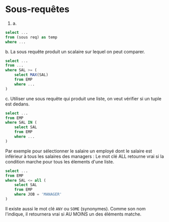# Sous-requêtes

1. a.
```sql
select ...
from (sous req) as temp
where ...
```

b. La sous requête produit un scalaire sur lequel on peut comparer.
```sql
select ...
from ...
where SAL >= (
    select MAX(SAL)
    from EMP
    where ...
)
```

c. Utiliser une sous requête qui produit une liste, on veut vérifier si un tuple est dedans.
```sql
select ...
from EMP
where SAL IN (
    select SAL
    from EMP
    where ...
)
```
Par exemple pour sélectionner le salaire un employé dont le salaire est inférieur à tous les salaires des managers :
Le mot clé ALL retourne vrai si la condition marche pour tous les élements d'une liste.
```sql
select ...
from EMP
where SAL <= all (
    select SAL
    from EMP
    where JOB = 'MANAGER'
)
```
Il existe aussi le mot clé `ANY` ou `SOME` (synonymes). Comme son nom l'indique, il retournera vrai si AU MOINS un des éléments matche.




